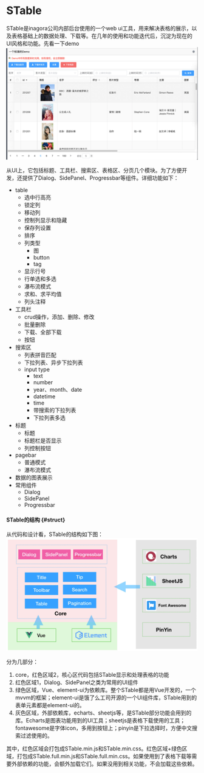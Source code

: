 # STable
STable是inagora公司内部后台使用的一个web ui工具，用来解决表格的展示，以及表格基础上的数据处理、下载等。在几年的使用和功能迭代后，沉淀为现在的UI风格和功能。先看一下demo
![STable](img/stable.jpg)

从UI上，它包括标题、工具栏、搜索区、表格区、分页几个模块。为了方便开发，还提供了Dialog、SidePanel、Progressbar等组件。详细功能如下：
* table
	* 选中行高亮
	* 锁定列
	* 移动列
	* 控制列显示和隐藏
	* 保存列设置
	* 排序
	* 列类型
		* 图
		* button
		* tag
	* 显示行号
	* 行单选和多选
	* 瀑布流模式
	* 求和、求平均值
	* 列头注释
* 工具栏
	* crud操作，添加、删除、修改
	* 批量删除
	* 下载、全部下载
	* 按钮
* 搜索区
	* 列表拼音匹配
	* 下拉列表、异步下拉列表
	* input type
		* text
		* number
		* year、month、date
		* datetime
		* time
		* 带搜索的下拉列表
		* 下拉列表多选
* 标题
	* 标题
	* 标题栏是否显示
	* 列控制按钮
* pagebar
	* 普通模式
	* 瀑布流模式
* 数据的图表展示
* 常用组件
	* Dialog
	* SidePanel
	* Progressbar

#### STable的结构 {#struct}
从代码和设计看，STable的结构如下图：
![struct](img/struct.jpg)

分为几部分：
1. core，红色区域2，核心区代码包括STable显示和处理表格的功能
2. 红色区域1，Dialog、SidePanel之类为常用的UI组件
3. 绿色区域，Vue、element-ui为依赖库。整个STable都是用Vue开发的，一个mvvm的框架；element-ui是饿了么工司开源的一个UI组件库，STable用到的表单元素都是element-ui的。
4. 灰色区域，外部依赖库，echarts、sheetjs等，是STable部分功能会用到的库。Echarts是图表功能用到的UI工具；sheetjs是表格下载使用的工具；fontawesome是字体icon，多用到按钮上；pinyin是下拉选择时，方便中文搜索过滤使用的。

其中，红色区域会打包成STable.min.js和STable.min.css。红色区域+绿色区域，打包成STable.full.min.js和STable.full.min.css。如果使用到了表格下载等需要外部依赖的功能，会额外加载它们。如果没用到相关功能，不会加载这些依赖。
